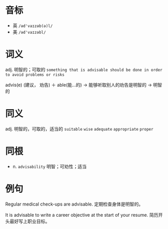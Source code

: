 # 音标

- 英 `/əd'vaɪzəb(ə)l/`
- 美 `/əd'vaɪzəbl/`

# 词义

adj. 明智的；可取的
`something that is advisable should be done in order to avoid problems or risks`



advis(e) (建议， 劝告) ＋ able(能…的) → 能够听取别人的劝告是明智的 → 明智的

# 同义

adj. 明智的，可取的，适当的
`suitable` `wise` `adequate` `appropriate` `proper`

# 同根

- n. `advisability` 明智；可劝性；适当

# 例句

Regular medical check-ups are advisable.
定期检查身体是明智的。

It is advisable to write a career objective at the start of your resume.
简历开头最好写上职业目标。


